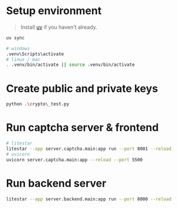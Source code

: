 # Setup environment

> Install [uv](https://docs.astral.sh/uv/getting-started/installation/) if you haven't already.
```bash
uv sync

# windows
.venv\Scripts\activate
# linux / mac
. .venv/bin/activate || source .venv/bin/activate
```


# Create public and private keys

```bash
python .\crypto\_test.py
```

# Run captcha server & frontend

```bash
# litestar
litestar --app server.captcha.main:app run --port 8001 --reload
# uvicorn
uvicorn server.captcha.main:app --reload --port 5500
```

# Run backend server

```bash
litestar --app server.backend.main:app run --port 8000 --reload
```
